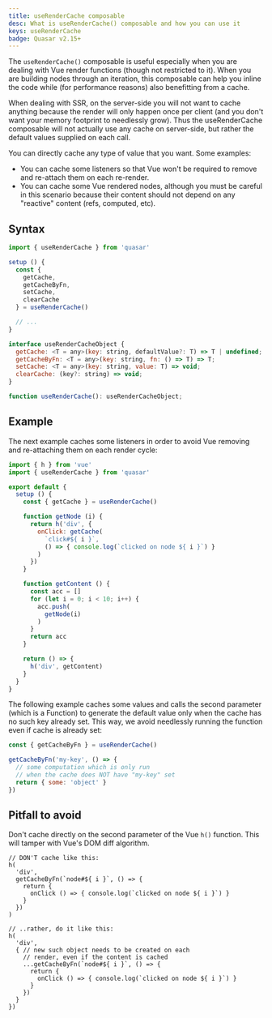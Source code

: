 ```yaml
---
title: useRenderCache composable
desc: What is useRenderCache() composable and how you can use it
keys: useRenderCache
badge: Quasar v2.15+
---
```


The `useRenderCache()` composable is useful especially when you are dealing with Vue render functions (though not restricted to it). When you are building nodes through an iteration, this composable can help you inline the code while (for performance reasons) also benefitting from a cache.

When dealing with SSR, on the server-side you will not want to cache anything because the render will only happen once per client (and you don't want your memory footprint to needlessly grow). Thus the useRenderCache composable will not actually use any cache on server-side, but rather the default values supplied on each call.

You can directly cache any type of value that you want. Some examples:
* You can cache some listeners so that Vue won't be required to remove and re-attach them on each re-render.
* You can cache some Vue rendered nodes, although you must be careful in this scenario because their content should not depend on any "reactive" content (refs, computed, etc).

## Syntax

```js
import { useRenderCache } from 'quasar'

setup () {
  const {
    getCache,
    getCacheByFn,
    setCache,
    clearCache
  } = useRenderCache()

  // ...
}
```

```js
interface useRenderCacheObject {
  getCache: <T = any>(key: string, defaultValue?: T) => T | undefined;
  getCacheByFn: <T = any>(key: string, fn: () => T) => T;
  setCache: <T = any>(key: string, value: T) => void;
  clearCache: (key?: string) => void;
}

function useRenderCache(): useRenderCacheObject;
```

## Example

The next example caches some listeners in order to avoid Vue removing and re-attaching them on each render cycle:

```js
import { h } from 'vue'
import { useRenderCache } from 'quasar'

export default {
  setup () {
    const { getCache } = useRenderCache()

    function getNode (i) {
      return h('div', {
        onClick: getCache(
          `click#${ i }`,
          () => { console.log(`clicked on node ${ i }`) }
        )
      })
    }

    function getContent () {
      const acc = []
      for (let i = 0; i < 10; i++) {
        acc.push(
          getNode(i)
        )
      }
      return acc
    }

    return () => {
      h('div', getContent)
    }
  }
}
```

The following example caches some values and calls the second parameter (which is a Function) to generate the default value only when the cache has no such key already set. This way, we avoid needlessly running the function even if cache is already set:

```js
const { getCacheByFn } = useRenderCache()

getCacheByFn('my-key', () => {
  // some computation which is only run
  // when the cache does NOT have "my-key" set
  return { some: 'object' }
})
```

## Pitfall to avoid

Don't cache directly on the second parameter of the Vue `h()` function. This will tamper with Vue's DOM diff algorithm.

```
// DON'T cache like this:
h(
  'div',
  getCacheByFn(`node#${ i }`, () => {
    return {
      onClick () => { console.log(`clicked on node ${ i }`) }
    }
  })
)

// ..rather, do it like this:
h(
  'div',
  { // new such object needs to be created on each
    // render, even if the content is cached
    ...getCacheByFn(`node#${ i }`, () => {
      return {
        onClick () => { console.log(`clicked on node ${ i }`) }
      }
    })
  }
})
```
